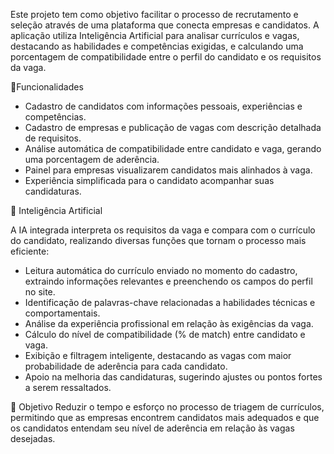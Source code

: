 Este projeto tem como objetivo facilitar o processo de recrutamento e seleção através de uma plataforma que conecta empresas e candidatos.
A aplicação utiliza Inteligência Artificial para analisar currículos e vagas, destacando as habilidades e competências exigidas, e calculando uma porcentagem de compatibilidade entre o perfil do candidato e os requisitos da vaga.

🚀Funcionalidades

- Cadastro de candidatos com informações pessoais, experiências e competências.
- Cadastro de empresas e publicação de vagas com descrição detalhada de requisitos.
- Análise automática de compatibilidade entre candidato e vaga, gerando uma porcentagem de aderência.
- Painel para empresas visualizarem candidatos mais alinhados à vaga.
- Experiência simplificada para o candidato acompanhar suas candidaturas.

🧠 Inteligência Artificial

A IA integrada interpreta os requisitos da vaga e compara com o currículo do candidato, realizando diversas funções que tornam o processo mais eficiente:
- Leitura automática do currículo enviado no momento do cadastro, extraindo informações relevantes e preenchendo os campos do perfil no site.
- Identificação de palavras-chave relacionadas a habilidades técnicas e comportamentais.
- Análise da experiência profissional em relação às exigências da vaga.
- Cálculo do nível de compatibilidade (% de match) entre candidato e vaga.
- Exibição e filtragem inteligente, destacando as vagas com maior probabilidade de aderência para cada candidato.
- Apoio na melhoria das candidaturas, sugerindo ajustes ou pontos fortes a serem ressaltados.

🎯 Objetivo
Reduzir o tempo e esforço no processo de triagem de currículos, permitindo que as empresas encontrem candidatos mais adequados e que os candidatos entendam seu nível de aderência em relação às vagas desejadas.
